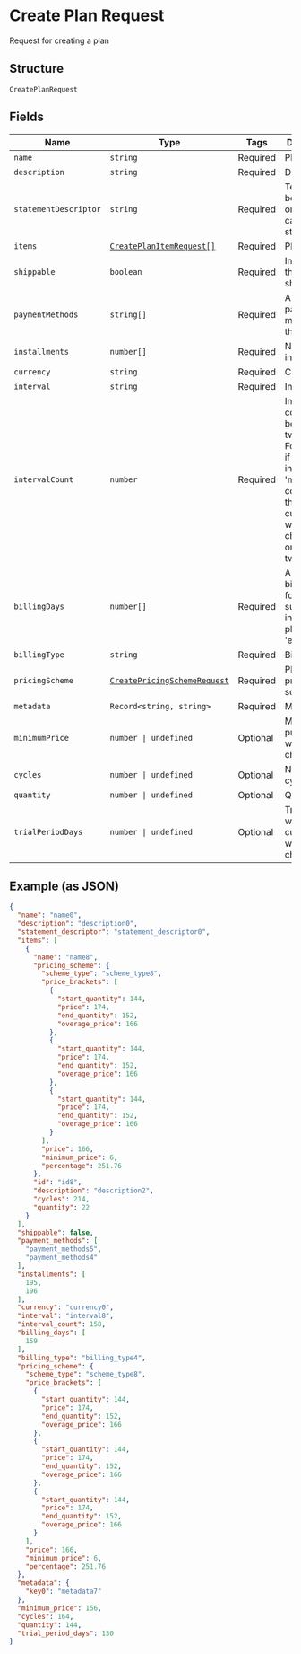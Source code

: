 
# Create Plan Request

Request for creating a plan

## Structure

`CreatePlanRequest`

## Fields

| Name | Type | Tags | Description |
|  --- | --- | --- | --- |
| `name` | `string` | Required | Plan's name |
| `description` | `string` | Required | Description |
| `statementDescriptor` | `string` | Required | Text that will be printed on the credit card's statement |
| `items` | [`CreatePlanItemRequest[]`](../../doc/models/create-plan-item-request.md) | Required | Plan items |
| `shippable` | `boolean` | Required | Indicates if the plan is shippable |
| `paymentMethods` | `string[]` | Required | Allowed payment methods for the plan |
| `installments` | `number[]` | Required | Number of installments |
| `currency` | `string` | Required | Currency |
| `interval` | `string` | Required | Interval |
| `intervalCount` | `number` | Required | Interval counts between two charges. For instance, if the interval is 'month' and count is 2, the customer will be charged once every two months. |
| `billingDays` | `number[]` | Required | Allowed billings days for the subscription, in case the plan type is 'exact_day' |
| `billingType` | `string` | Required | Billing type |
| `pricingScheme` | [`CreatePricingSchemeRequest`](../../doc/models/create-pricing-scheme-request.md) | Required | Plan's pricing scheme |
| `metadata` | `Record<string, string>` | Required | Metadata |
| `minimumPrice` | `number \| undefined` | Optional | Minimum price that will be charged |
| `cycles` | `number \| undefined` | Optional | Number of cycles |
| `quantity` | `number \| undefined` | Optional | Quantity |
| `trialPeriodDays` | `number \| undefined` | Optional | Trial period, where the customer will not be charged. |

## Example (as JSON)

```json
{
  "name": "name0",
  "description": "description0",
  "statement_descriptor": "statement_descriptor0",
  "items": [
    {
      "name": "name8",
      "pricing_scheme": {
        "scheme_type": "scheme_type8",
        "price_brackets": [
          {
            "start_quantity": 144,
            "price": 174,
            "end_quantity": 152,
            "overage_price": 166
          },
          {
            "start_quantity": 144,
            "price": 174,
            "end_quantity": 152,
            "overage_price": 166
          },
          {
            "start_quantity": 144,
            "price": 174,
            "end_quantity": 152,
            "overage_price": 166
          }
        ],
        "price": 166,
        "minimum_price": 6,
        "percentage": 251.76
      },
      "id": "id8",
      "description": "description2",
      "cycles": 214,
      "quantity": 22
    }
  ],
  "shippable": false,
  "payment_methods": [
    "payment_methods5",
    "payment_methods4"
  ],
  "installments": [
    195,
    196
  ],
  "currency": "currency0",
  "interval": "interval8",
  "interval_count": 158,
  "billing_days": [
    159
  ],
  "billing_type": "billing_type4",
  "pricing_scheme": {
    "scheme_type": "scheme_type8",
    "price_brackets": [
      {
        "start_quantity": 144,
        "price": 174,
        "end_quantity": 152,
        "overage_price": 166
      },
      {
        "start_quantity": 144,
        "price": 174,
        "end_quantity": 152,
        "overage_price": 166
      },
      {
        "start_quantity": 144,
        "price": 174,
        "end_quantity": 152,
        "overage_price": 166
      }
    ],
    "price": 166,
    "minimum_price": 6,
    "percentage": 251.76
  },
  "metadata": {
    "key0": "metadata7"
  },
  "minimum_price": 156,
  "cycles": 164,
  "quantity": 144,
  "trial_period_days": 130
}
```

